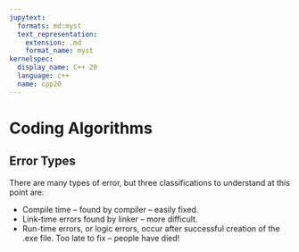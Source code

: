 ```yaml
---
jupytext:
  formats: md:myst
  text_representation:
    extension: .md
    format_name: myst
kernelspec:
  display_name: C++ 20
  language: c++
  name: cpp20
---
```


# Coding Algorithms


## Error Types

There are many types of error, but three classifications to understand at this point are:
- Compile time – found by compiler – easily fixed.
- Link-time errors found by linker – more difficult. 
- Run-time errors, or logic errors, occur after successful creation of the .exe file. Too late to fix – people have died!




